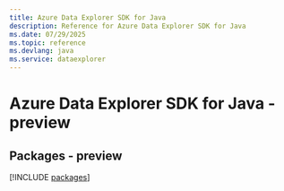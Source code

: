 ```yaml
---
title: Azure Data Explorer SDK for Java
description: Reference for Azure Data Explorer SDK for Java
ms.date: 07/29/2025
ms.topic: reference
ms.devlang: java
ms.service: dataexplorer
---
```

# Azure Data Explorer SDK for Java - preview
## Packages - preview
[!INCLUDE [packages](data-explorer-index.md)]